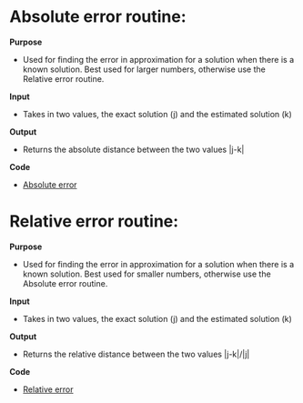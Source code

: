 # Absolute error routine:

**Purpose**
- Used for finding the error in approximation for a solution when there is a known solution. Best used for larger numbers, otherwise
use the Relative error routine.

**Input**
- Takes in two values, the exact solution (j) and the estimated solution (k)

**Output**
- Returns the absolute distance between the two values |j-k|

**Code**
- [Absolute error](https://github.com/adflanders/math4610/blob/master/src/errabs.cpp)

# Relative error routine:

**Purpose**
- Used for finding the error in approximation for a solution when there is a known solution. Best used for smaller numbers, otherwise
use the Absolute error routine.

**Input**
- Takes in two values, the exact solution (j) and the estimated solution (k)

**Output**
- Returns the relative distance between the two values |j-k|/|j|

**Code**
- [Relative error](https://github.com/adflanders/math4610/blob/master/src/errrel.cpp)
